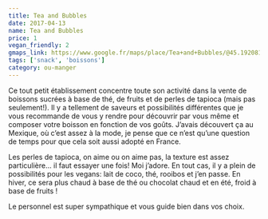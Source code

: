 ```yaml
---
title: Tea and Bubbles
date: 2017-04-13
name: Tea and Bubbles
price: 1
vegan_friendly: 2
gmaps_link: https://www.google.fr/maps/place/Tea+and+Bubbles/@45.1920818,5.7267276,17z/data=!3m1!4b1!4m5!3m4!1s0x478af48a3ec7bc81:0xae948cf101862dc2!8m2!3d45.1920818!4d5.7289163
tags: ['snack', 'boissons']
category: ou-manger
---
```


Ce tout petit établissement concentre toute son activité dans la vente de boissons sucrées à base de thé, de fruits et de perles de tapioca (mais pas seulement!). Il y a tellement de saveurs et possibilités différentes que je vous recommande de vous y rendre pour découvrir par vous même et composer votre boisson en fonction de vos goûts. 
J’avais découvert ça au Mexique, où c’est assez à la mode, je pense que ce n’est qu’une question de temps pour que cela soit aussi adopté en France.

Les perles de tapioca, on aime ou on aime pas, la texture est assez particulière… il faut essayer une fois! Moi j’adore.
En tout cas, il y a plein de possibilités pour les vegans: lait de coco, thé, rooibos et j’en passe. En hiver, ce sera plus chaud à base de thé ou chocolat chaud et en été, froid à base de fruits !

Le personnel est super sympathique et vous guide bien dans vos choix. 